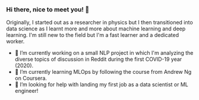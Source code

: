 ### Hi there, nice to meet you! 👋

Originally, I started out as a researcher in physics but I then transitioned into data science as I learnt more and more about machine learning and deep learning. I'm still new to the field but I'm a fast learner and a dedicated worker.  
- 🔭 I’m currently working on a small NLP project in which I'm analyzing the diverse topics of discussion in Reddit during the first COVID-19 year (2020).
- 🌱 I’m currently learning MLOps by following the course from Andrew Ng on Coursera.
- 🤔 I’m looking for help with landing my first job as a data scientist or ML engineer!
   
<!--
**chanthbouala/chanthbouala** is a ✨ _special_ ✨ repository because its `README.md` (this file) appears on your GitHub profile.

Here are some ideas to get you started:

- 🔭 I’m currently working on ...
- 🌱 I’m currently learning ...
- 👯 I’m looking to collaborate on ...
- 🤔 I’m looking for help with ...
- 💬 Ask me about ...
- 📫 How to reach me: ...
- 😄 Pronouns: ...
- ⚡ Fun fact: ...
-->
